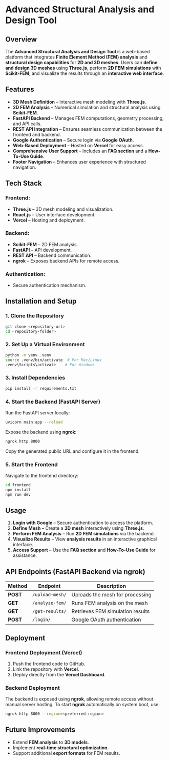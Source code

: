 # Advanced Structural Analysis and Design Tool

## Overview
The **Advanced Structural Analysis and Design Tool** is a web-based platform that integrates **Finite Element Method (FEM) analysis** and **structural design capabilities** for **2D and 3D meshes**. Users can **define and design 3D meshes** using **Three.js**, perform **2D FEM simulations** with **Scikit-FEM**, and visualize the results through an **interactive web interface**.

## Features
- **3D Mesh Definition** – Interactive mesh modeling with **Three.js**.
- **2D FEM Analysis** – Numerical simulation and structural analysis using **Scikit-FEM**.
- **FastAPI Backend** – Manages FEM computations, geometry processing, and API calls.
- **REST API Integration** – Ensures seamless communication between the frontend and backend.
- **Google Authentication** – Secure login via **Google OAuth**.
- **Web-Based Deployment** – Hosted on **Vercel** for easy access.
- **Comprehensive User Support** – Includes an **FAQ section** and a **How-To-Use Guide**.
- **Footer Navigation** – Enhances user experience with structured navigation.

## Tech Stack
### **Frontend:**
- **Three.js** – 3D mesh modeling and visualization.
- **React.js** – User interface development.
- **Vercel** – Hosting and deployment.

### **Backend:**
- **Scikit-FEM** – 2D FEM analysis.
- **FastAPI** – API development.
- **REST API** – Backend communication.
- **ngrok** – Exposes backend APIs for remote access.

### **Authentication:**
-  Secure authentication mechanism.

## Installation and Setup
### **1. Clone the Repository**
```bash
git clone <repository-url>
cd <repository-folder>
```

### **2. Set Up a Virtual Environment**
```bash
python -m venv .venv
source .venv/bin/activate  # For Mac/Linux
.venv\Scripts\activate    # For Windows
```

### **3. Install Dependencies**
```bash
pip install -r requirements.txt
```

### **4. Start the Backend (FastAPI Server)**
Run the FastAPI server locally:
```bash
uvicorn main:app --reload
```
Expose the backend using **ngrok**:
```bash
ngrok http 8000
```
Copy the generated public URL and configure it in the frontend.

### **5. Start the Frontend**
Navigate to the frontend directory:
```bash
cd frontend
npm install
npm run dev
```

## Usage
1. **Login with Google** – Secure authentication to access the platform.
2. **Define Mesh** – Create a **3D mesh** interactively using **Three.js**.
3. **Perform FEM Analysis** – Run **2D FEM simulations** via the backend.
4. **Visualize Results** – View **analysis results** in an interactive graphical interface.
5. **Access Support** – Use the **FAQ section** and **How-To-Use Guide** for assistance.

## API Endpoints (FastAPI Backend via ngrok)
| Method | Endpoint         | Description                          |
|--------|-----------------|--------------------------------------|
| **POST** | `/upload-mesh/` | Uploads the mesh for processing    |
| **GET**  | `/analyze-fem/` | Runs FEM analysis on the mesh      |
| **GET**  | `/get-results/` | Retrieves FEM simulation results   |
| **POST** | `/login/`      | Google OAuth authentication        |

## Deployment
### **Frontend Deployment (Vercel)**
1. Push the frontend code to GitHub.
2. Link the repository with **Vercel**.
3. Deploy directly from the **Vercel Dashboard**.

### **Backend Deployment**
The backend is exposed using **ngrok**, allowing remote access without manual server hosting.
To start **ngrok** automatically on system boot, use:
```bash
ngrok http 8000 --region=<preferred-region>
```

## Future Improvements
- Extend **FEM analysis** to **3D models**.
- Implement **real-time structural optimization**.
- Support additional **export formats** for FEM results.



